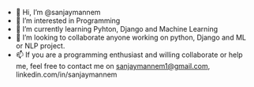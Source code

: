 - 👋 Hi, I’m @sanjaymannem
- 👀 I’m interested in Programming
- 🌱 I’m currently learning Pyhton, Django and Machine Learning
- 💞️ I’m looking to collaborate anyone working on python, Django and ML or NLP project.
- 📫 If you are a programming enthusiast and willing collaborate or help me, feel free to contact me on sanjaymannem1@gmail.com, linkedin.com/in/sanjaymannem
